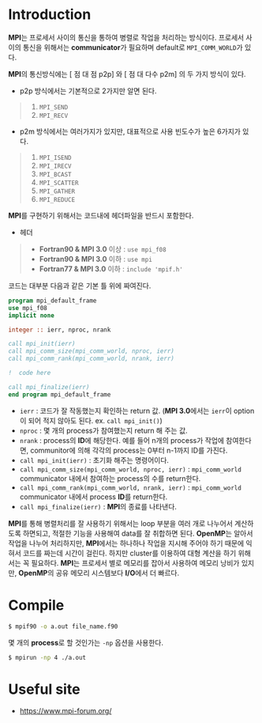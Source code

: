
# Introduction

**MPI**는 프로세서 사이의 통신을 통하여 병렬로 작업을 처리하는 방식이다. 프로세서 사이의 통신을 위해서는 **communicator**가 필요하며 default로 `MPI_COMM_WORLD`가 있다. 

**MPI**의 통신방식에는 [ 점 대 점 p2p] 와 [ 점 대 다수 p2m] 의 두 가지 방식이 있다.

- p2p 방식에서는 기본적으로 2가지만 알면 된다. <br>
>  1. `MPI_SEND` <br>
>  2. `MPI_RECV`

- p2m 방식에서는 여러가지가 있지만, 대표적으로 사용 빈도수가 높은 6가지가 있다. <br>
> 1. `MPI_ISEND` <br>
> 2. `MPI_IRECV` <br>
> 3. `MPI_BCAST` <br>
> 4. `MPI_SCATTER` <br>
> 5. `MPI_GATHER` <br>
> 6. `MPI_REDUCE`

**MPI**를 구현하기 위해서는 코드내에  헤더파일을 반드시 포함한다.

- 헤더
> - **Fortran90 & MPI 3.0** 이상 : `use mpi_f08`
> - **Fortran90 & MPI 3.0** 이하 : `use mpi `
> - **Fortran77 & MPI 3.0** 이하 : `include 'mpif.h'`

코드는 대부분 다음과 같은 기본 틀 위에 짜여진다.
```fortran
program mpi_default_frame
use mpi_f08
implicit none

integer :: ierr, nproc, nrank

call mpi_init(ierr)
call mpi_comm_size(mpi_comm_world, nproc, ierr)
call mpi_comm_rank(mpi_comm_world, nrank, ierr)

!  code here

call mpi_finalize(ierr)
end program mpi_default_frame
```

- `ierr` : 코드가 잘 작동했는지 확인하는 return 값. (**MPI 3.0**에서는 `ierr`이 option이 되어 적지 않아도 된다. ex. `call mpi_init()`)
- `nproc` : 몇 개의 process가 참여했는지 return 해 주는 값.
- `nrank` : process의 **ID**에 해당한다. 예를 들어 n개의 process가 작업에 참여한다면, communitor에 의해 각각의 process는 0부터 n-1까지 ID를 가진다.
- `call mpi_init(ierr)` : 초기화 해주는 명령어이다.
- `call mpi_comm_size(mpi_comm_world, nproc, ierr)` : `mpi_comm_world` communicator 내에서 참여하는 process의 수를 return한다.
- `call mpi_comm_rank(mpi_comm_world, nrank, ierr)` : `mpi_comm_world` communicator 내에서 process **ID**를 return한다.
- `call mpi_finalize(ierr)` : **MPI**의 종료를 나타낸다.

**MPI**를 통해 병렬처리를 잘 사용하기 위해서는 loop 부분을 여러 개로 나누어서 계산하도록 하면되고, 적절한 기능을 사용해여 data를 잘 취합하면 된다. **OpenMP**는 알아서 작업을 나누어 처리하지만, **MPI**에서는 하나하나 작업을 지시해 주어야 하기 때문에 익혀서 코드를 짜는데 시간이 걸린다. 하지만 cluster를 이용하여 대형 계산을 하기 위해서는 꼭 필요하다. **MPI**는 프로세서 별로 메모리를 잡아서 사용하여 메모리 낭비가 있지만, **OpenMP**의 공유 메모리 시스템보다 **I/O**에서 더 빠르다.

# Compile
```bash
$ mpif90 -o a.out file_name.f90
```
몇 개의 **process**로 할 것인가는 `-np` 옵션을 사용한다.
```bash
$ mpirun -np 4 ./a.out
```

# Useful site
- <a href='https://www.mpi-forum.org/' target='_blank'> https://www.mpi-forum.org/ </a>
